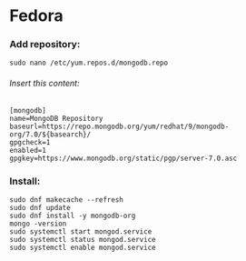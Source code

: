 # Fedora

### Add repository:

```shell
sudo nano /etc/yum.repos.d/mongodb.repo
```

###### Insert this content:

```text
[mongodb]
name=MongoDB Repository
baseurl=https://repo.mongodb.org/yum/redhat/9/mongodb-org/7.0/${basearch}/
gpgcheck=1
enabled=1
gpgkey=https://www.mongodb.org/static/pgp/server-7.0.asc
```

### Install:

```shell
sudo dnf makecache --refresh
sudo dnf update
sudo dnf install -y mongodb-org
mongo -version
sudo systemctl start mongod.service
sudo systemctl status mongod.service
sudo systemctl enable mongod.service
```
